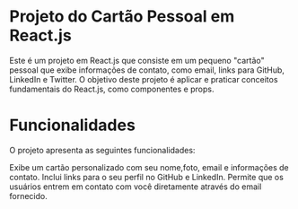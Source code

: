 # Projeto do Cartão Pessoal em React.js
Este é um projeto em React.js que consiste em um pequeno "cartão" pessoal que exibe informações de contato, como email, links para GitHub, LinkedIn e Twitter. O objetivo deste projeto é aplicar e praticar conceitos fundamentais do React.js, como componentes e props.

# Funcionalidades
O projeto apresenta as seguintes funcionalidades:

Exibe um cartão personalizado com seu nome,foto, email e informações de contato.
Inclui links para o seu perfil no GitHub e LinkedIn.
Permite que os usuários entrem em contato com você diretamente através do email fornecido.
